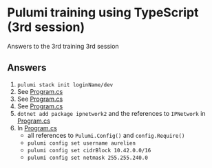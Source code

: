 # Pulumi training using TypeScript (3rd session)

Answers to the 3rd training 3rd session

## Answers

1. `pulumi stack init loginName/dev`
2. See [Program.cs](Program.cs)
3. See [Program.cs](Program.cs)
4. See [Program.cs](Program.cs)
5. `dotnet add package ipnetwork2` and the references to `IPNetwork` in [Program.cs](Program.cs)
6. In [Program.cs](Program.cs)
   * all references to `Pulumi.Config()` and `config.Require()`
   * `pulumi config set username aurelien`
   * `pulumi config set cidrBlock 10.42.0.0/16`
   * `pulumi config set netmask 255.255.240.0`
